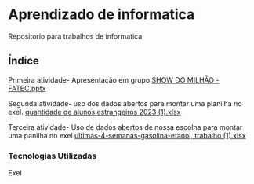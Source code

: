 # Aprendizado de informatica

Repositorio para trabalhos de informatica

## Índice

Primeira atividade- Apresentação em grupo
[SHOW DO MILHÃO - FATEC.pptx](https://github.com/user-attachments/files/17078002/SHOW.DO.MILHAO.-.FATEC.pptx)

Segunda atividade- uso dos dados abertos para montar uma planilha no exel.
[quantidade de alunos estrangeiros 2023 (1).xlsx](https://github.com/user-attachments/files/17078025/quantidade.de.alunos.estrangeiros.2023.1.xlsx)

Terceira atividade- Uso de dados abertos de nossa escolha para montar uma panilha no exel
[ultimas-4-semanas-gasolina-etanol, trabalho (1).xlsx](https://github.com/user-attachments/files/17078038/ultimas-4-semanas-gasolina-etanol.trabalho.1.xlsx)

### Tecnologias Utilizadas
Exel
